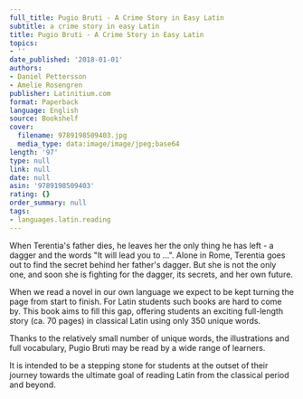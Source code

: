 ```yaml
---
full_title: Pugio Bruti - A Crime Story in Easy Latin
subtitle: a crime story in easy Latin
title: Pugio Bruti - A Crime Story in Easy Latin
topics:
- ''
date_published: '2018-01-01'
authors:
- Daniel Pettersson
- Amelie Rosengren
publisher: Latinitium.com
format: Paperback
language: English
source: Bookshelf
cover:
  filename: 9789198509403.jpg
  media_type: data:image/image/jpeg;base64
length: '97'
type: null
link: null
date: null
asin: '9789198509403'
rating: {}
order_summary: null
tags:
- languages.latin.reading
---
```

When Terentia's father dies, he leaves her the only thing he has left - a dagger and the words "It will lead you to ...". Alone in Rome, Terentia goes out to find the secret behind her father's dagger. But she is not the only one, and soon she is fighting for the dagger, its secrets, and her own future.

When we read a novel in our own language we expect to be kept turning the page from start to finish. For Latin students such books are hard to come by. This book aims to fill this gap, offering students an exciting full-length story (ca. 70 pages) in classical Latin using only 350 unique words.

Thanks to the relatively small number of unique words, the illustrations and full vocabulary, Pugio Bruti may be read by a wide range of learners.

It is intended to be a stepping stone for students at the outset of their journey towards the ultimate goal of reading Latin from the classical period and beyond.

